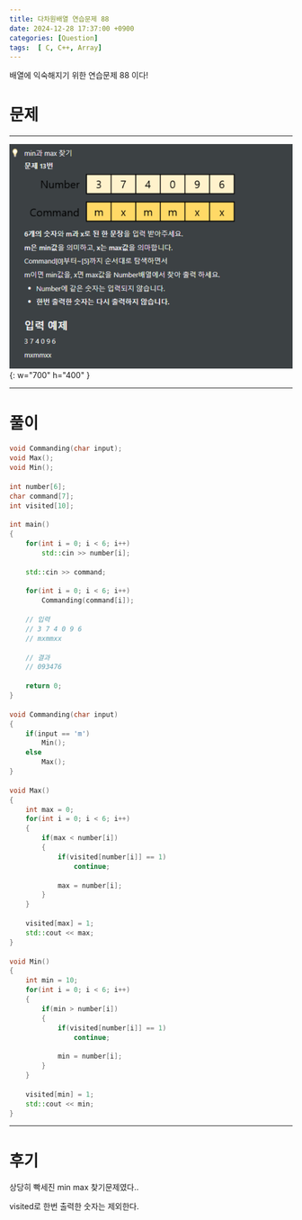 ```yaml
---
title: 다차원배열 연습문제 88
date: 2024-12-28 17:37:00 +0900
categories: [Question]  
tags:  [ C, C++, Array]
---
```


배열에 익숙해지기 위한 연습문제 88 이다!

# 문제   
---------------------------------------
![Desktop View](/assets/img/Array88.png){: w="700" h="400" }

---------------------------------------

# 풀이

```c++
void Commanding(char input);
void Max();
void Min();

int number[6];
char command[7];
int visited[10];

int main()
{
    for(int i = 0; i < 6; i++)
        std::cin >> number[i];

    std::cin >> command;

    for(int i = 0; i < 6; i++)
        Commanding(command[i]);
    
    // 입력
    // 3 7 4 0 9 6
    // mxmmxx

    // 결과
    // 093476

    return 0;
}

void Commanding(char input)
{
    if(input == 'm')
        Min();
    else
        Max();
}

void Max()
{
    int max = 0;
    for(int i = 0; i < 6; i++)
    {
        if(max < number[i])
        {
            if(visited[number[i]] == 1)
                continue;

            max = number[i];
        }
    }

    visited[max] = 1;
    std::cout << max;
}

void Min()
{
    int min = 10;
    for(int i = 0; i < 6; i++)
    {
        if(min > number[i])
        {
            if(visited[number[i]] == 1)
                continue;

            min = number[i];
        }
    }

    visited[min] = 1;
    std::cout << min;
}
```
---------------------------------------

# 후기

상당히 빡세진 min max 찾기문제였다..

visited로 한번 출력한 숫자는 제외한다.

